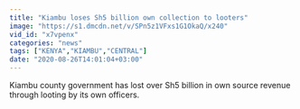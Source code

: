```yaml
---
title: "Kiambu loses Sh5 billion own collection to looters"
image: "https://s1.dmcdn.net/v/SPn5z1VFxs1G1OkaQ/x240"
vid_id: "x7vpenx"
categories: "news"
tags: ["KENYA","KIAMBU","CENTRAL"]
date: "2020-08-26T14:01:04+03:00"
---
```

Kiambu county government has lost over Sh5 billion in own source revenue through looting by its own officers.
